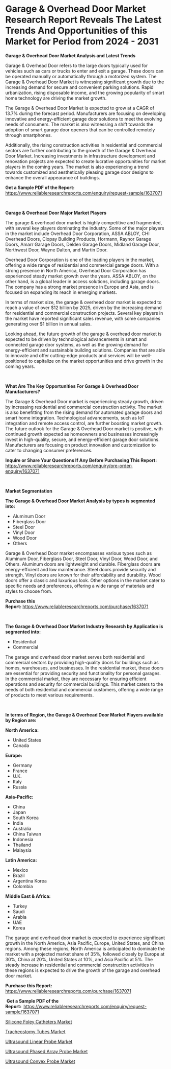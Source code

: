 <p><h1>Garage & Overhead Door Market Research Report Reveals The Latest Trends And Opportunities of this Market for Period from 2024 - 2031</h1></p><p><strong>Garage & Overhead Door Market Analysis and Latest Trends</strong></p>
<p><p>Garage & Overhead Door refers to the large doors typically used for vehicles such as cars or trucks to enter and exit a garage. These doors can be operated manually or automatically through a motorized system. The Garage & Overhead Door Market is witnessing significant growth due to the increasing demand for secure and convenient parking solutions. Rapid urbanization, rising disposable income, and the growing popularity of smart home technology are driving the market growth.</p><p>The Garage & Overhead Door Market is expected to grow at a CAGR of 13.7% during the forecast period. Manufacturers are focusing on developing innovative and energy-efficient garage door solutions to meet the evolving needs of consumers. The market is also witnessing a shift towards the adoption of smart garage door openers that can be controlled remotely through smartphones.</p><p>Additionally, the rising construction activities in residential and commercial sectors are further contributing to the growth of the Garage & Overhead Door Market. Increasing investments in infrastructure development and renovation projects are expected to create lucrative opportunities for market players in the coming years. The market is also experiencing a trend towards customized and aesthetically pleasing garage door designs to enhance the overall appearance of buildings.</p></p>
<p><strong>Get a Sample PDF of the Report:&nbsp;</strong> <a href="https://www.reliableresearchreports.com/enquiry/request-sample/1637071">https://www.reliableresearchreports.com/enquiry/request-sample/1637071</a></p>
<p>&nbsp;</p>
<p><strong>Garage & Overhead Door Major Market Players</strong></p>
<p><p>The garage & overhead door market is highly competitive and fragmented, with several key players dominating the industry. Some of the major players in the market include Overhead Door Corporation, ASSA ABLOY, CHI Overhead Doors, Clopay Building Products, Hormann, Raynor Garage Doors, Amarr Garage Doors, Delden Garage Doors, Midland Garage Door, Northwest Door, Wayne Dalton, and Martin Door.</p><p>Overhead Door Corporation is one of the leading players in the market, offering a wide range of residential and commercial garage doors. With a strong presence in North America, Overhead Door Corporation has experienced steady market growth over the years. ASSA ABLOY, on the other hand, is a global leader in access solutions, including garage doors. The company has a strong market presence in Europe and Asia, and is focused on expanding its reach in emerging markets.</p><p>In terms of market size, the garage & overhead door market is expected to reach a value of over $12 billion by 2025, driven by the increasing demand for residential and commercial construction projects. Several key players in the market have reported significant sales revenue, with some companies generating over $1 billion in annual sales.</p><p>Looking ahead, the future growth of the garage & overhead door market is expected to be driven by technological advancements in smart and connected garage door systems, as well as the growing demand for energy-efficient and sustainable building solutions. Companies that are able to innovate and offer cutting-edge products and services will be well-positioned to capitalize on the market opportunities and drive growth in the coming years.</p></p>
<p>&nbsp;</p>
<p><strong>What Are The Key Opportunities For Garage & Overhead Door Manufacturers?</strong></p>
<p><p>The Garage & Overhead Door market is experiencing steady growth, driven by increasing residential and commercial construction activity. The market is also benefitting from the rising demand for automated garage doors and smart home integration. Technological advancements, such as IoT integration and remote access control, are further boosting market growth. The future outlook for the Garage & Overhead Door market is positive, with continued growth expected as homeowners and businesses increasingly invest in high-quality, secure, and energy-efficient garage door solutions. Manufacturers are focusing on product innovation and customization to cater to changing consumer preferences.</p></p>
<p><strong>Inquire or Share Your Questions If Any Before Purchasing This Report:</strong> <a href="https://www.reliableresearchreports.com/enquiry/pre-order-enquiry/1637071">https://www.reliableresearchreports.com/enquiry/pre-order-enquiry/1637071</a></p>
<p>&nbsp;</p>
<p><strong>Market Segmentation</strong></p>
<p><strong>The Garage & Overhead Door Market Analysis by types is segmented into:</strong></p>
<p><ul><li>Aluminum Door</li><li>Fiberglass Door</li><li>Steel Door</li><li>Vinyl Door</li><li>Wood Door</li><li>Others</li></ul></p>
<p><p>Garage & Overhead Door market encompasses various types such as Aluminum Door, Fiberglass Door, Steel Door, Vinyl Door, Wood Door, and Others. Aluminum doors are lightweight and durable. Fiberglass doors are energy-efficient and low maintenance. Steel doors provide security and strength. Vinyl doors are known for their affordability and durability. Wood doors offer a classic and luxurious look. Other options in the market cater to specific needs and preferences, offering a wide range of materials and styles to choose from.</p></p>
<p><strong>Purchase this Report:&nbsp;</strong><a href="https://www.reliableresearchreports.com/purchase/1637071">https://www.reliableresearchreports.com/purchase/1637071</a></p>
<p>&nbsp;</p>
<p><strong>The Garage & Overhead Door Market Industry Research by Application is segmented into:</strong></p>
<p><ul><li>Residential</li><li>Commercial</li></ul></p>
<p><p>The garage and overhead door market serves both residential and commercial sectors by providing high-quality doors for buildings such as homes, warehouses, and businesses. In the residential market, these doors are essential for providing security and functionality for personal garages. In the commercial market, they are necessary for ensuring efficient operations and security for commercial buildings. This market caters to the needs of both residential and commercial customers, offering a wide range of products to meet various requirements.</p></p>
<p>&nbsp;</p>
<p><strong>In terms of Region, the Garage & Overhead Door Market Players available by Region are:</strong></p>
<p>
    <p> <strong> North America: </strong>
        <ul>
            <li>United States</li>
            <li>Canada</li>
        </ul>
        </p> 
    <p> <strong> Europe: </strong>
        <ul>
            <li>Germany</li>
            <li>France</li>
            <li>U.K.</li>
            <li>Italy</li>
            <li>Russia</li>
        </ul>
        </p> 
    <p> <strong> Asia-Pacific: </strong>
        <ul>
            <li>China</li>
            <li>Japan</li>
            <li>South Korea</li>
            <li>India</li>
            <li>Australia</li>
            <li>China Taiwan</li>
            <li>Indonesia</li>
            <li>Thailand</li>
            <li>Malaysia</li>
        </ul>
        </p> 
    <p> <strong> Latin America: </strong>
        <ul>
            <li>Mexico</li>
            <li>Brazil</li>
            <li>Argentina Korea</li>
            <li>Colombia</li>
        </ul>
        </p> 
    <p> <strong> Middle East & Africa: </strong>
        <ul>
            <li>Turkey</li>
            <li>Saudi</li>
            <li>Arabia</li>
            <li>UAE</li>
            <li>Korea</li>
        </ul>
    </p>
    </p>
<p><p>The garage and overhead door market is expected to experience significant growth in the North America, Asia Pacific, Europe, United States, and China regions. Among these regions, North America is anticipated to dominate the market with a projected market share of 35%, followed closely by Europe at 30%, China at 20%, United States at 10%, and Asia Pacific at 5%. The steady increase in residential and commercial construction activities in these regions is expected to drive the growth of the garage and overhead door market.</p></p>
<p><strong>Purchase this Report: </strong><a href="https://www.reliableresearchreports.com/purchase/1637071">https://www.reliableresearchreports.com/purchase/1637071</a></p>
<p>&nbsp;<strong>Get a Sample PDF of the Report:&nbsp;&nbsp;</strong><a href="https://www.reliableresearchreports.com/enquiry/request-sample/1637071">https://www.reliableresearchreports.com/enquiry/request-sample/1637071</a></p>
<p><strong></strong></p>
<p><p><a href="https://medium.com/@marlonblick/silicone-foley-catheters-market-competitive-analysis-market-trends-and-forecast-to-2031-88e34961fd3c">Silicone Foley Catheters Market</a></p><p><a href="https://medium.com/@jamesday5g/tracheostomy-tubes-market-trends-and-market-analysis-forecasted-for-period-2024-2031-b4aa885bd602">Tracheostomy Tubes Market</a></p><p><a href="https://medium.com/@marlonblick/ultrasound-linear-probe-market-analysis-and-sze-forecasted-for-period-from-2024-to-2031-b98f3108b1a5">Ultrasound Linear Probe Market</a></p><p><a href="https://medium.com/@marlonblick/ultrasound-phased-array-probe-market-outlook-industry-overview-and-forecast-2024-to-2031-e6742de48c42">Ultrasound Phased Array Probe Market</a></p><p><a href="https://medium.com/@marlonblick/ultrasound-convex-probe-market-size-reveals-the-best-marketing-channels-in-global-industry-ed7ec8ffb675">Ultrasound Convex Probe Market</a></p></p>